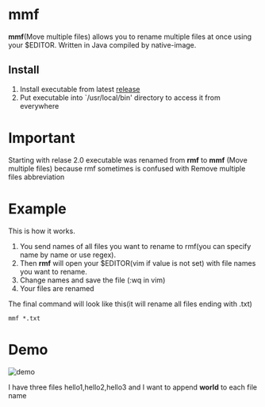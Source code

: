 # mmf
**mmf**(Move multiple files) allows you to rename multiple files at once using your $EDITOR. Written in Java compiled by native-image.

## Install
1. Install executable from latest [release](https://github.com/strogiyotec/rmf/releases)
2. Put executable into `/usr/local/bin' directory to access it from everywhere

# Important
Starting with relase 2.0 executable was renamed from **rmf** to **mmf** 
(Move multiple files) because rmf sometimes is confused with Remove multiple files abbreviation

# Example

This is how it works.
1. You send names of all files you want to rename to rmf(you can specify name by name or use regex).
2. Then **rmf** will open your $EDITOR(vim if value is not set) with file names you want to rename.
3. Change names and save the file (:wq in vim)
4. Your files are renamed 

The final command will look like this(it will rename all files ending with .txt)
```
mmf *.txt
```

# Demo
![demo](https://raw.githubusercontent.com/strogiyotec/rmf/master/statics/example_2.gif)

I have three files hello1,hello2,hello3 and I want to append **world** to each file name
